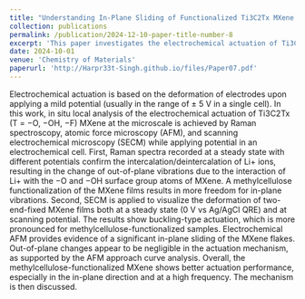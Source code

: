 ```yaml
---
title: "Understanding In-Plane Sliding of Functionalized Ti3C2Tx MXene by In Situ Microscale Analysis of Electrochemical Actuation"
collection: publications
permalink: /publication/2024-12-10-paper-title-number-8
excerpt: 'This paper investigates the electrochemical actuation of Ti3C2Tx MXene using techniques like Raman spectroscopy, AFM, and SECM, revealing that methylcellulose functionalization enhances in-plane vibrations and buckling actuation under applied potentials, leading to improved performance.'
date: 2024-10-01
venue: 'Chemistry of Materials'
paperurl: 'http://Harpr33t-Singh.github.io/files/Paper07.pdf'
---
```


Electrochemical actuation is based on the deformation of electrodes upon applying a mild potential (usually in the range of ± 5 V in a single cell). In this work, in situ local analysis of the electrochemical actuation of Ti3C2Tx (T = −O, −OH, −F) MXene at the microscale is achieved by Raman spectroscopy, atomic force microscopy (AFM), and scanning electrochemical microscopy (SECM) while applying potential in an electrochemical cell. First, Raman spectra recorded at a steady state with different potentials confirm the intercalation/deintercalation of Li+ ions, resulting in the change of out-of-plane vibrations due to the interaction of Li+ with the −O and −OH surface group atoms of MXene. A methylcellulose functionalization of the MXene films results in more freedom for in-plane vibrations. Second, SECM is applied to visualize the deformation of two-end-fixed MXene films both at a steady state (0 V vs Ag/AgCl QRE) and at scanning potential. The results show buckling-type actuation, which is more pronounced for methylcellulose-functionalized samples. Electrochemical AFM provides evidence of a significant in-plane sliding of the MXene flakes. Out-of-plane changes appear to be negligible in the actuation mechanism, as supported by the AFM approach curve analysis. Overall, the methylcellulose-functionalized MXene shows better actuation performance, especially in the in-plane direction and at a high frequency. The mechanism is then discussed.


